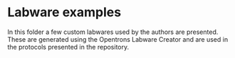 # Labware examples
In this folder a few custom labwares used by the authors are presented. These are generated using the Opentrons Labware Creator and are used in the protocols presented in the repository. 